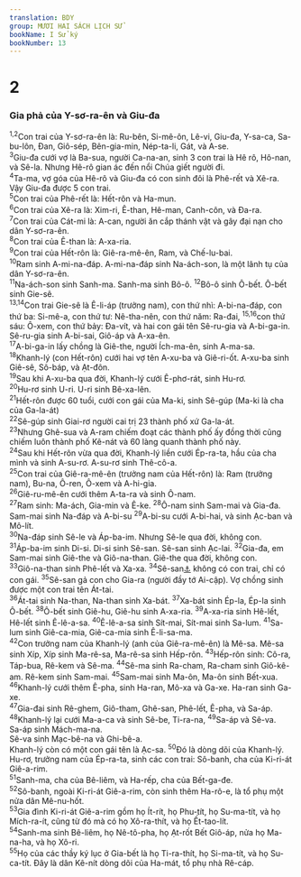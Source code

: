 ```yaml
---
translation: BDY
group: MƯƠI HAI SÁCH LỊCH SỬ
bookName: I Sử ký 
bookNumber: 13
---
```


<h1>2</h1><div class="title"><h3>Gia phả của Y-sơ-ra-ên và Giu-đa</h3></div>
<span class="verse 1su_2_1 1su_2_2"><sup>1,2</sup>Con trai của Y-sơ-ra-ên là: Ru-bên, Si-mê-ôn, Lê-vi, Giu-đa, Y-sa-ca, Sa-bu-lôn, Đan, Giô-sép, Bên-gia-min, Nép-ta-li, Gát, và A-se.<br/></span>
<span class="verse 1su_2_3"><sup>3</sup>Giu-đa cưới vợ là Ba-sua, người Ca-na-an, sinh 3 con trai là Hê rô, Hô-nan, và Sê-la. Nhưng Hê-rô gian ác đến nổi Chúa giết người đi.<br/></span>
<span class="verse 1su_2_4"><sup>4</sup>Ta-ma, vợ góa của Hê-rô và Giu-đa có con sinh đôi là Phê-rết và Xê-ra. Vậy Giu-đa được 5 con trai.<br/></span>
<span class="verse 1su_2_5"><sup>5</sup>Con trai của Phê-rết là: Hết-rôn và Ha-mun.<br/></span>
<span class="verse 1su_2_6"><sup>6</sup>Con trai của Xê-ra là: Xim-ri, Ê-than, Hê-man, Canh-côn, và Đa-ra.<br/></span>
<span class="verse 1su_2_7"><sup>7</sup>Con trai của Cát-mi là: A-can, người ăn cắp thánh vật và gây đại nạn cho dân Y-sơ-ra-ên.<br/></span>
<span class="verse 1su_2_8"><sup>8</sup>Con trai của Ê-than là: A-xa-ria.<br/></span>
<span class="verse 1su_2_9"><sup>9</sup>Con trai của Hết-rôn là: Giê-ra-mê-ên, Ram, và Chế-lu-bai.<br/></span>
<span class="verse 1su_2_10"><sup>10</sup>Ram sinh A-mi-na-đáp. A-mi-na-đáp sinh Na-ách-son, là một lãnh tụ của dân Y-sơ-ra-ên.<br/></span>
<span class="verse 1su_2_11"><sup>11</sup>Na-ách-son sinh Sanh-ma. Sanh-ma sinh Bô-ô. </span>
<span class="verse 1su_2_12"><sup>12</sup>Bô-ô sinh Ô-bết. Ô-bết sinh Gie-sê.<br/></span>
<span class="verse 1su_2_13 1su_2_14"><sup>13,14</sup>Con trai Gie-sê là Ê-li-áp (trưởng nam), con thứ nhì: A-bi-na-đáp, con thứ ba: Si-mê-a, con thứ tư: Nê-tha-nên, con thứ năm: Ra-đai, </span>
<span class="verse 1su_2_15 1su_2_16"><sup>15,16</sup>con thứ sáu: Ô-xem, con thứ bảy: Đa-vít, và hai con gái tên Sê-ru-gia và A-bi-ga-in. Sê-ru-gia sinh A-bi-sai, Giô-áp và A-xa-ên.<br/></span>
<span class="verse 1su_2_17"><sup>17</sup>A-bi-ga-in lấy chồng là Giê-the, người Ích-ma-ên, sinh A-ma-sa.<br/></span>
<span class="verse 1su_2_18"><sup>18</sup>Khanh-lý (con Hết-rôn) cưới hai vợ tên A-xu-ba và Giê-ri-ốt. A-xu-ba sinh Giê-sê, Sô-báp, và Ạt-đôn.<br/></span>
<span class="verse 1su_2_19"><sup>19</sup>Sau khi A-xu-ba qua đời, Khanh-lý cưới Ê-phơ-rát, sinh Hu-rơ.<br/></span>
<span class="verse 1su_2_20"><sup>20</sup>Hu-rơ sinh U-ri. U-ri sinh Bê-xa-lên. <br/></span>
<span class="verse 1su_2_21"><sup>21</sup>Hết-rôn được 60 tuổi, cưới con gái của Ma-ki, sinh Sê-gúp (Ma-ki là cha của Ga-la-át)<br/></span>
<span class="verse 1su_2_22"><sup>22</sup>Sê-gúp sinh Giai-rơ người cai trị 23 thành phố xứ Ga-la-át.<br/></span>
<span class="verse 1su_2_23"><sup>23</sup>Nhưng Ghê-sua và A-ram chiếm đoạt các thành phố ấy đồng thời cũng chiếm luôn thành phố Kê-nát và 60 làng quanh thành phố này.<br/></span>
<span class="verse 1su_2_24"><sup>24</sup>Sau khi Hết-rôn vừa qua đời, Khanh-lý liền cưới Ép-ra-ta, hầu của cha mình và sinh A-su-rơ. A-su-rơ sinh Thê-cô-a.<br/></span>
<span class="verse 1su_2_25"><sup>25</sup>Con trai của Giê-ra-mê-ên (trưởng nam của Hết-rôn) là: Ram (trưởng nam), Bu-na, Ô-ren, Ô-xem và A-hi-gia.<br/></span>
<span class="verse 1su_2_26"><sup>26</sup>Giê-ru-mê-ên cưới thêm A-ta-ra và sinh Ô-nam.<br/></span>
<span class="verse 1su_2_27"><sup>27</sup>Ram sinh: Ma-ách, Gia-min và Ê-ke. </span>
<span class="verse 1su_2_28"><sup>28</sup>Ô-nam sinh Sam-mai và Gia-đa. Sam-mai sinh Na-đáp và A-bi-su </span>
<span class="verse 1su_2_29"><sup>29</sup>A-bi-su cưới A-bi-hai, và sinh Ạc-ban và Mô-lít.<br/></span>
<span class="verse 1su_2_30"><sup>30</sup>Na-đáp sinh Sê-le và Áp-ba-im. Nhưng Sê-le qua đời, không con.<br/></span>
<span class="verse 1su_2_31"><sup>31</sup>Áp-ba-im sinh Di-si. Di-si sinh Sê-san. Sê-san sinh Ạc-lai. </span>
<span class="verse 1su_2_32"><sup>32</sup>Gia-đa, em Sam-mai sinh Giê-the và Giô-na-than. Giê-the qua đời, không con.<br/></span>
<span class="verse 1su_2_33"><sup>33</sup>Giô-na-than sinh Phê-lết và Xa-xa. </span>
<span class="verse 1su_2_34"><sup>34</sup>Sê-san<a href="#" data-toggle="tooltip" data-placement="bottom" title="có lẽ khác với Sê-san ở câu 31">⚓</a> không có con trai, chỉ có con gái. </span>
<span class="verse 1su_2_35"><sup>35</sup>Sê-san gả con cho Gia-ra (người đầy tớ Ai-cập). Vợ chồng sinh được một con trai tên Át-tai.<br/></span>
<span class="verse 1su_2_36"><sup>36</sup>Át-tai sinh Na-than, Na-than sinh Xa-bát. </span>
<span class="verse 1su_2_37"><sup>37</sup>Xa-bát sinh Ép-la, Ép-la sinh Ô-bết. </span>
<span class="verse 1su_2_38"><sup>38</sup>Ô-bết sinh Giê-hu, Giê-hu sinh A-xa-ria. </span>
<span class="verse 1su_2_39"><sup>39</sup>A-xa-ria sinh Hê-lết, Hê-lết sinh Ê-lê-a-sa. </span>
<span class="verse 1su_2_40"><sup>40</sup>Ê-lê-a-sa sinh Sít-mai, Sít-mai sinh Sa-lum. </span>
<span class="verse 1su_2_41"><sup>41</sup>Sa-lum sinh Giê-ca-mia, Giê-ca-mia sinh Ê-li-sa-ma.<br/></span>
<span class="verse 1su_2_42"><sup>42</sup>Con trưởng nam của Khanh-lý (anh của Giê-ra-mê-ên) là Mê-sa. Mê-sa sinh Xíp, Xíp sinh Ma-rê-sa, Ma-rê-sa sinh Hếp-rôn. </span>
<span class="verse 1su_2_43"><sup>43</sup>Hếp-rôn sinh: Cô-ra, Táp-bua, Rê-kem và Sê-ma. </span>
<span class="verse 1su_2_44"><sup>44</sup>Sê-ma sinh Ra-cham, Ra-cham sinh Giô-kê-am. Rê-kem sinh Sam-mai. </span>
<span class="verse 1su_2_45"><sup>45</sup>Sam-mai sinh Ma-ôn, Ma-ôn sinh Bết-xua.<br/></span>
<span class="verse 1su_2_46"><sup>46</sup>Khanh-lý cưới thêm Ê-pha, sinh Ha-ran, Mô-xa và Ga-xe. Ha-ran sinh Ga-xe.<br/></span>
<span class="verse 1su_2_47"><sup>47</sup>Gia-đai sinh Rê-ghem, Giô-tham, Ghê-san, Phê-lết, Ê-pha, và Sa-áp.<br/></span>
<span class="verse 1su_2_48"><sup>48</sup>Khanh-lý lại cưới Ma-a-ca và sinh Sê-be, Ti-ra-na, </span>
<span class="verse 1su_2_49"><sup>49</sup>Sa-áp và Sê-va.<br/>Sa-áp sinh Mách-ma-na.<br/>Sê-va sinh Mạc-bê-na và Ghi-bê-a.<br/>Khanh-lý còn có một con gái tên là Ạc-sa. </span>
<span class="verse 1su_2_50"><sup>50</sup>Đó là dòng dõi của Khanh-lý. Hu-rơ, trưởng nam của Ép-ra-ta, sinh các con trai: Sô-banh, cha của Ki-ri-át Giê-a-rim. <br/></span>
<span class="verse 1su_2_51"><sup>51</sup>Sanh-ma, cha của Bê-liêm, và Ha-rếp, cha của Bết-ga-đe.<br/></span>
<span class="verse 1su_2_52"><sup>52</sup>Sô-banh, ngoài Ki-ri-át Giê-a-rim, còn sinh thêm Ha-rô-e, là tổ phụ một nửa dân Mê-nu-hốt.<br/></span>
<span class="verse 1su_2_53"><sup>53</sup>Gia đình Ki-ri-át Giê-a-rim gồm họ Ít-rít, họ Phu-tít, họ Su-ma-tít, và họ Mích-ra-ít, cũng từ đó mà có họ Xô-ra-thít, và họ Ết-tao-lít.<br/></span>
<span class="verse 1su_2_54"><sup>54</sup>Sanh-ma sinh Bê-liêm, họ Nê-tô-pha, họ Ạt-rốt Bết Giô-áp, nửa họ Ma-na-ha, và họ Xô-ri.<br/></span>
<span class="verse 1su_2_55"><sup>55</sup>Họ của các thầy ký lục ở Gia-bết là họ Ti-ra-thít, họ Si-ma-tít, và họ Su-ca-tít. Đây là dân Kê-nít dòng dõi của Ha-mát, tổ phụ nhà Rê-cáp.</span>
